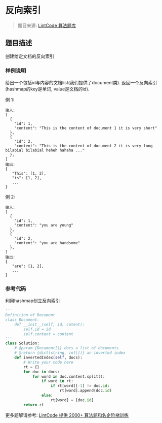# 反向索引
 > 题目来源: [LintCode 算法题库](https://www.lintcode.com/problem/inverted-index/?utm_source=sc-github-wzz)
 ## 题目描述
 创建给定文档的反向索引
 ### 样例说明
 给出一个包括id与内容的文档list(我们提供了document类).
返回一个反向索引(hashmap的key是单词, value是文档的id).

例 1:
```
输入:
[
  {
    "id": 1,
    "content": "This is the content of document 1 it is very short"
  },
  {
    "id": 2,
    "content": "This is the content of document 2 it is very long bilabial bilabial heheh hahaha ..."
  },
]
输出:
{
   "This": [1, 2],
   "is": [1, 2],
   ...
}
```

例 2:
```
输入:
[
  {
    "id": 1,
    "content": "you are young"
  },
  {
    "id": 2,
    "content": "you are handsome"
  },
]
输出:
{
   "are": [1, 2],
   ...
}
```
 ### 参考代码
 利用hashmap创立反向索引
```python
'''
Definition of Document
class Document:
    def __init__(self, id, cotent):
        self.id = id
        self.content = content
'''
class Solution:
    # @param {Document[]} docs a list of documents
    # @return {dict(string, int[])} an inverted index
    def invertedIndex(self, docs):
        # Write your code here
        rt = {}
        for doc in docs:
            for word in doc.content.split():
                if word in rt:
                    if rt[word][-1] != doc.id:
                        rt[word].append(doc.id)
                else:
                    rt[word] = [doc.id]
        return rt
```
 更多题解请参考: [LintCode 提供 2000+ 算法题和名企阶梯训练](https://www.lintcode.com/problem/?utm_source=sc-github-wzz)
